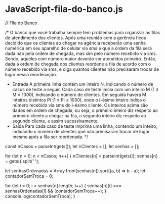 # JavaScript-fila-do-banco.js

// Fila do Banco

/* O banco que você trabalha sempre tem problemas para organizar as filas de
atendimento dos clientes.
Após uma reunião com a gerência ficou decidido que os clientes ao chegar na
agência receberão uma senha numérica em seu aparelho de celular via sms e que
a ordem da fila será dada não pela ordem de chegada, mas sim pelo número
recebido via sms. Sendo, aqueles com número maior deverão ser atendidos
primeiro. 
Então, dada a ordem de chegada dos clientes reordene a fila de acordo com o
número recebido via sms, e diga quantos clientes não precisaram trocar de
lugar nessa reordenação.
- Entrada
A primeira linha contém um inteiro N, indicando o número de casos de teste a
seguir.
Cada caso de teste inicia com um inteiro M (1 ≤ M ≤ 1000), indicando o número
de clientes. Em seguida haverá M inteiros distintos Pi (1 ≤ Pi ≤ 1000), onde
o i-ésimo inteiro indica o número recebido via sms do i-ésimo cliente.
Os inteiros acima são dados em ordem de chegada, ou seja, o primeiro inteiro
diz respeito ao primeiro cliente a chegar na fila, o segundo inteiro diz
respeito ao segundo cliente, e assim sucessivamente.
- Saída
Para cada caso de teste imprima uma linha, contendo um inteiro, indicando o
número de clientes que não precisaram trocar de lugar mesmo após a fila ser
reordenada. */

const nCasos = parseInt(gets());
let nClientes = [];
let senhas = [];

for (let n = 0; n < nCasos; n++) {
  nClientes[n] = parseInt(gets());
  senhas[n] = gets().split(' ');

  let senhasOrdenadas = Array.from(senhas[n]).sort((a, b) => b - a);
  let contadorSemTroca = 0;
  
  for (let i = 0; i < senhas[n].length; i++) {
    senhas[n][i] === senhasOrdenadas[i] && (contadorSemTroca++);
  }
  console.log(contadorSemTroca);
}
